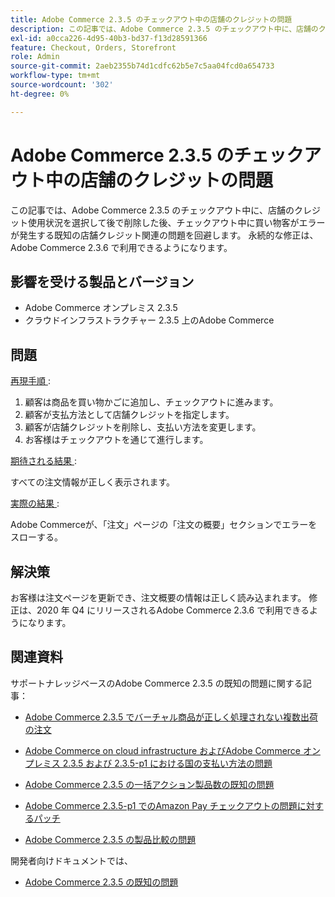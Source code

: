 ```yaml
---
title: Adobe Commerce 2.3.5 のチェックアウト中の店舗のクレジットの問題
description: この記事では、Adobe Commerce 2.3.5 のチェックアウト中に、店舗のクレジット使用状況を選択して後で削除した後、チェックアウト中に買い物客がエラーが発生する既知の店舗クレジット関連の問題を回避します。 永続的な修正は、Adobe Commerce 2.3.6 で利用できるようになります。
exl-id: a0cca226-4d95-40b3-bd37-f13d28591366
feature: Checkout, Orders, Storefront
role: Admin
source-git-commit: 2aeb2355b74d1cdfc62b5e7c5aa04fcd0a654733
workflow-type: tm+mt
source-wordcount: '302'
ht-degree: 0%

---
```


# Adobe Commerce 2.3.5 のチェックアウト中の店舗のクレジットの問題

この記事では、Adobe Commerce 2.3.5 のチェックアウト中に、店舗のクレジット使用状況を選択して後で削除した後、チェックアウト中に買い物客がエラーが発生する既知の店舗クレジット関連の問題を回避します。 永続的な修正は、Adobe Commerce 2.3.6 で利用できるようになります。

## 影響を受ける製品とバージョン

* Adobe Commerce オンプレミス 2.3.5
* クラウドインフラストラクチャー 2.3.5 上のAdobe Commerce

## 問題

<u> 再現手順 </u>:

1. 顧客は商品を買い物かごに追加し、チェックアウトに進みます。
1. 顧客が支払方法として店舗クレジットを指定します。
1. 顧客が店舗クレジットを削除し、支払い方法を変更します。
1. お客様はチェックアウトを通じて進行します。

<u> 期待される結果 </u>:

すべての注文情報が正しく表示されます。

<u> 実際の結果 </u>:

Adobe Commerceが、「注文」ページの「注文の概要」セクションでエラーをスローする。

## 解決策

お客様は注文ページを更新でき、注文概要の情報は正しく読み込まれます。 修正は、2020 年 Q4 にリリースされるAdobe Commerce 2.3.6 で利用できるようになります。

## 関連資料

サポートナレッジベースのAdobe Commerce 2.3.5 の既知の問題に関する記事：

* [Adobe Commerce 2.3.5 でバーチャル商品が正しく処理されない複数出荷の注文](/help/troubleshooting/miscellaneous/magento-2-3-5-known-issue-virtual-product-multi-ship-orders.md)

* [Adobe Commerce on cloud infrastructure およびAdobe Commerce オンプレミス 2.3.5 および 2.3.5-p1 における国の支払い方法の問題](/help/troubleshooting/known-issues-patches-attached/magento-2-3-5-2-3-5-p1-patch-country-payment-issue.md)


* [Adobe Commerce 2.3.5 の一括アクション製品数の既知の問題](/help/troubleshooting/miscellaneous/bulk-action-product-count-known-issue-in-magento-2-3-5.md)

* [Adobe Commerce 2.3.5-p1 でのAmazon Pay チェックアウトの問題に対するパッチ](/help/troubleshooting/payments/patch-for-amazon-pay-checkout-issue-in-magento-2-3-5-p1.md)

* [Adobe Commerce 2.3.5 の製品比較の問題](/help/troubleshooting/storefront/product-comparison-known-issue-in-magento-2-3-5.md)

開発者向けドキュメントでは、

* [Adobe Commerce 2.3.5 の既知の問題 ](https://commerce-docs.github.io/devdocs-archive/2.3/guides/v2.3/release-notes/release-notes-2-3-5-commerce.html#known-issues)
